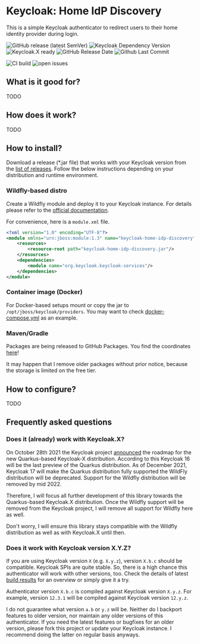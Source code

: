 # Keycloak: Home IdP Discovery

This is a simple Keycloak authenticator to redirect users to their home identity provider during login.

![GitHub release (latest SemVer)](https://img.shields.io/github/v/release/sventorben/keycloak-home-idp-discovery?sort=semver)
![Keycloak Dependency Version](https://img.shields.io/badge/Keycloak-15.0.2-blue)
![Keycloak.X ready](https://img.shields.io/badge/%E2%AD%90%20Keycloak.X%20%E2%AD%90-ready%20-blue)
![GitHub Release Date](https://img.shields.io/github/release-date-pre/sventorben/keycloak-home-idp-discovery)
![Github Last Commit](https://img.shields.io/github/last-commit/sventorben/keycloak-home-idp-discovery)

![CI build](https://github.com/sventorben/keycloak-home-idp-discovery/actions/workflows/buildAndTest.yml/badge.svg)
![open issues](https://img.shields.io/github/issues/sventorben/keycloak-home-idp-discovery)

## What is it good for?

TODO

## How does it work?

TODO


## How to install?

Download a release (*.jar file) that works with your Keycloak version from the [list of releases](https://github.com/sventorben/keycloak-home-idp-discovery/releases).
Follow the below instructions depending on your distribution and runtime environment.

### Wildfly-based distro

Create a Wildfly module and deploy it to your Keycloak instance. For details please refer to the [official documentation](https://www.keycloak.org/docs/latest/server_development/#register-a-provider-using-modules).

For convenience, here is a `module.xml` file.
```xml
<?xml version="1.0" encoding="UTF-8"?>
<module xmlns="urn:jboss:module:1.3" name="keycloak-home-idp-discovery">
    <resources>
        <resource-root path="keycloak-home-idp-discovery.jar"/>
    </resources>
    <dependencies>
        <module name="org.keycloak.keycloak-services"/>
    </dependencies>
</module>
```

### Container image (Docker)

For Docker-based setups mount or copy the jar to `/opt/jboss/keycloak/providers`. You may want to check [docker-compose.yml](docker-compose.yml) as an example.

### Maven/Gradle

Packages are being released to GitHub Packages. You find the coordinates [here](https://github.com/sventorben/keycloak-home-idp-discovery/packages/1112199/versions)!

It may happen that I remove older packages without prior notice, because the storage is limited on the free tier.


## How to configure?

TODO

## Frequently asked questions

### Does it (already) work with Keycloak.X?
On October 28th 2021 the Keycloak project [announced](https://www.keycloak.org/2021/10/keycloak-x-update) the roadmap for the new Quarkus-based Keycloak-X distribution.
According to this Keycloak 16 will be the last preview of the Quarkus distribution. As of December 2021, Keycloak 17 will make the Quarkus distribution fully supported the WildFly distribution will be deprecated.
Support for the Wildfly distribution will be removed by mid 2022.

Therefore, I will focus all further development of this library towards the Quarkus-based Keycloak.X distribution.
Once the Wildfly support will be removed from the Keycloak project, I will remove all support for Wildfly here as well.

Don't worry, I will ensure this library stays compatible with the Wildfly distribution as well as with Keycloak.X until then.

### Does it work with Keycloak version X.Y.Z?

If you are using Keycloak version `X` (e.g. `X.y.z`), version `X.b.c` should be compatible.
Keycloak SPIs are quite stable. So, there is a high chance this authenticator will work with other versions, too. Check the details of latest [build results](https://github.com/sventorben/keycloak-home-idp-discovery/actions/workflows/buildAndTest.yml) for an overview or simply give it a try.

Authenticator version `X.b.c` is compiled against Keycloak version `X.y.z`. For example, version `12.3.1` will be compiled against Keycloak version `12.y.z`.

I do not guarantee what version `a.b` or `y.z` will be. Neither do I backport features to older version, nor maintain any older versions of this authenticator. If you need the latest features or bugfixes for an older version, please fork this project or update your Keycloak instance. I recommend doing the latter on regular basis anyways.
